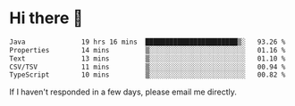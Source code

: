 # Hi there 👋
<!--START_SECTION:waka-->

```txt
Java              19 hrs 16 mins  ███████████████████████▒░   93.26 %
Properties        14 mins         ▒░░░░░░░░░░░░░░░░░░░░░░░░   01.16 %
Text              13 mins         ▒░░░░░░░░░░░░░░░░░░░░░░░░   01.10 %
CSV/TSV           11 mins         ▒░░░░░░░░░░░░░░░░░░░░░░░░   00.94 %
TypeScript        10 mins         ▒░░░░░░░░░░░░░░░░░░░░░░░░   00.82 %
```

<!--END_SECTION:waka-->

If I haven't responded in a few days, please email me directly. 
